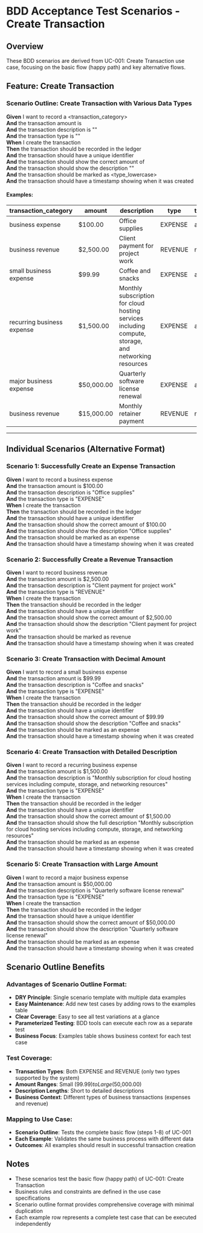 # BDD Acceptance Test Scenarios - Create Transaction

## Overview
These BDD scenarios are derived from UC-001: Create Transaction use case, focusing on the basic flow (happy path) and key alternative flows.

## Feature: Create Transaction

### Scenario Outline: Create Transaction with Various Data Types
**Given** I want to record a <transaction_category>  
**And** the transaction amount is <amount>  
**And** the transaction description is "<description>"  
**And** the transaction type is "<type>"  
**When** I create the transaction  
**Then** the transaction should be recorded in the ledger  
**And** the transaction should have a unique identifier  
**And** the transaction should show the correct amount of <amount>  
**And** the transaction should show the description "<description>"  
**And** the transaction should be marked as <type_lowercase>  
**And** the transaction should have a timestamp showing when it was created

#### Examples:
| transaction_category | amount | description | type | type_lowercase |
|---------------------|--------|-------------|------|----------------|
| business expense | $100.00 | Office supplies | EXPENSE | an expense |
| business revenue | $2,500.00 | Client payment for project work | REVENUE | revenue |
| small business expense | $99.99 | Coffee and snacks | EXPENSE | an expense |
| recurring business expense | $1,500.00 | Monthly subscription for cloud hosting services including compute, storage, and networking resources | EXPENSE | an expense |
| major business expense | $50,000.00 | Quarterly software license renewal | EXPENSE | an expense |
| business revenue | $15,000.00 | Monthly retainer payment | REVENUE | revenue |

---

## Individual Scenarios (Alternative Format)

### Scenario 1: Successfully Create an Expense Transaction
**Given** I want to record a business expense  
**And** the transaction amount is $100.00  
**And** the transaction description is "Office supplies"  
**And** the transaction type is "EXPENSE"  
**When** I create the transaction  
**Then** the transaction should be recorded in the ledger  
**And** the transaction should have a unique identifier  
**And** the transaction should show the correct amount of $100.00  
**And** the transaction should show the description "Office supplies"  
**And** the transaction should be marked as an expense  
**And** the transaction should have a timestamp showing when it was created

### Scenario 2: Successfully Create a Revenue Transaction
**Given** I want to record business revenue  
**And** the transaction amount is $2,500.00  
**And** the transaction description is "Client payment for project work"  
**And** the transaction type is "REVENUE"  
**When** I create the transaction  
**Then** the transaction should be recorded in the ledger  
**And** the transaction should have a unique identifier  
**And** the transaction should show the correct amount of $2,500.00  
**And** the transaction should show the description "Client payment for project work"  
**And** the transaction should be marked as revenue  
**And** the transaction should have a timestamp showing when it was created

### Scenario 3: Create Transaction with Decimal Amount
**Given** I want to record a small business expense  
**And** the transaction amount is $99.99  
**And** the transaction description is "Coffee and snacks"  
**And** the transaction type is "EXPENSE"  
**When** I create the transaction  
**Then** the transaction should be recorded in the ledger  
**And** the transaction should have a unique identifier  
**And** the transaction should show the correct amount of $99.99  
**And** the transaction should show the description "Coffee and snacks"  
**And** the transaction should be marked as an expense  
**And** the transaction should have a timestamp showing when it was created

### Scenario 4: Create Transaction with Detailed Description
**Given** I want to record a recurring business expense  
**And** the transaction amount is $1,500.00  
**And** the transaction description is "Monthly subscription for cloud hosting services including compute, storage, and networking resources"  
**And** the transaction type is "EXPENSE"  
**When** I create the transaction  
**Then** the transaction should be recorded in the ledger  
**And** the transaction should have a unique identifier  
**And** the transaction should show the correct amount of $1,500.00  
**And** the transaction should show the full description "Monthly subscription for cloud hosting services including compute, storage, and networking resources"  
**And** the transaction should be marked as an expense  
**And** the transaction should have a timestamp showing when it was created

### Scenario 5: Create Transaction with Large Amount
**Given** I want to record a major business expense  
**And** the transaction amount is $50,000.00  
**And** the transaction description is "Quarterly software license renewal"  
**And** the transaction type is "EXPENSE"  
**When** I create the transaction  
**Then** the transaction should be recorded in the ledger  
**And** the transaction should have a unique identifier  
**And** the transaction should show the correct amount of $50,000.00  
**And** the transaction should show the description "Quarterly software license renewal"  
**And** the transaction should be marked as an expense  
**And** the transaction should have a timestamp showing when it was created

## Scenario Outline Benefits

### Advantages of Scenario Outline Format:
- **DRY Principle**: Single scenario template with multiple data examples
- **Easy Maintenance**: Add new test cases by adding rows to the examples table
- **Clear Coverage**: Easy to see all test variations at a glance
- **Parameterized Testing**: BDD tools can execute each row as a separate test
- **Business Focus**: Examples table shows business context for each test case

### Test Coverage:
- **Transaction Types**: Both EXPENSE and REVENUE (only two types supported by the system)
- **Amount Ranges**: Small ($99.99) to Large ($50,000.00)
- **Description Lengths**: Short to detailed descriptions
- **Business Context**: Different types of business transactions (expenses and revenue)

### Mapping to Use Case:
- **Scenario Outline**: Tests the complete basic flow (steps 1-8) of UC-001
- **Each Example**: Validates the same business process with different data
- **Outcomes**: All examples should result in successful transaction creation

## Notes
- These scenarios test the basic flow (happy path) of UC-001: Create Transaction
- Business rules and constraints are defined in the use case specifications
- Scenario outline format provides comprehensive coverage with minimal duplication
- Each example row represents a complete test case that can be executed independently
